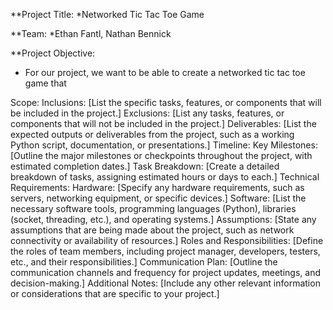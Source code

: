 **Project Title:
*Networked Tic Tac Toe Game

**Team:
*Ethan Fantl, Nathan Bennick

**Project Objective:
* For our project, we want to be able to create a networked tic tac toe game that 

Scope:
Inclusions:
[List the specific tasks, features, or components that will be included in the project.]
Exclusions:
[List any tasks, features, or components that will not be included in the project.]
Deliverables:
[List the expected outputs or deliverables from the project, such as a working Python script, documentation, or presentations.]
Timeline:
Key Milestones:
[Outline the major milestones or checkpoints throughout the project, with estimated completion dates.]
Task Breakdown:
[Create a detailed breakdown of tasks, assigning estimated hours or days to each.]
Technical Requirements:
Hardware:
[Specify any hardware requirements, such as servers, networking equipment, or specific devices.]
Software:
[List the necessary software tools, programming languages (Python), libraries (socket, threading, etc.), and operating systems.]
Assumptions:
[State any assumptions that are being made about the project, such as network connectivity or availability of resources.]
Roles and Responsibilities:
[Define the roles of team members, including project manager, developers, testers, etc., and their responsibilities.]
Communication Plan:
[Outline the communication channels and frequency for project updates, meetings, and decision-making.]
Additional Notes:
[Include any other relevant information or considerations that are specific to your project.]
